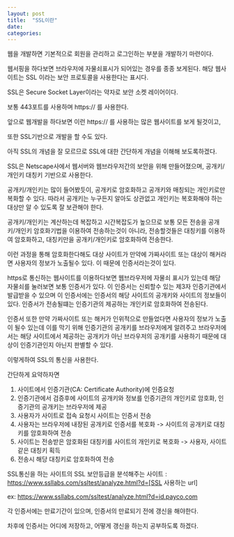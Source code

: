```yaml
---
layout:	post
title:	"SSL이란"
date:	
categories:	
---
```

웹을 개발하면 기본적으로 회원을 관리하고 로그인하는 부분을 개발하기 마련이다.

웹서핑을 하다보면 브라우저에 자물쇠표시가 되어있는 경우를 종종 보게된다. 해당 웹사이트는 SSL 이라는 보안 프로토콜을 사용한다는 표시다.

SSL은 Secure Socket Layer이라는 약자로 보안 소켓 레이어이다.

보통 443포트를 사용하며 https:// 를 사용한다.

앞으로 웹개발을 하다보면 이런 https:// 를 사용하는 많은 웹사이트를 보게 될것이고,

또한 SSL기반으로 개발을 할 수도 있다.

아직 SSL의 개념을 잘 모르므로 SSL에 대한 간단하게 개념을 이해해 보도록하겠다.

SSL은 Netscape사에서 웹서버와 웹브라우저간의 보안을 위해 만들어졌으며, 공개키/개인키 대칭키 기반으로 사용한다.

공개키/개인키는 많이 들어봤듯이, 공개키로 암호화하고 공개키와 매칭되는 개인키로만 복화할 수 있다. 따라서 공개키는 누구든지 알아도 상관없고 개인키는 복호화해야 하는 대상만 알 수 있도록 잘 보관해야 한다.

공개키/개인키는 계산하는데 복잡하고 시간복잡도가 높으므로 보통 모든 전송을 공개키/개인키 암호화기법을 이용하여 전송하는것이 아니라, 전송할것들은 대칭키를 이용하여 암호화하고, 대칭키만을 공개키/개인키로 암호화하여 전송한다.

이런 과정을 통해 암호화한다해도 대상 사이트가 만약에 가짜사이트 또는 대상이 해커라면 사용자의 정보가 노출될수 있다. 이 때문에 인증서라는것이 있다.

https로 통신하는 웹사이트를 이용하다보면 웹브라우저에 자물쇠 표시가 있는데 해당 자물쇠를 눌러보면 보통 인증서가 있다. 이 인증서는 신뢰할수 있는 제3자 인증기관에서 발급받을 수 있으며 이 인증서에는 인증서의 해당 사이트의 공개키와 사이트의 정보들이 있다. 인증서가 전송될떄는 인증기관의 제공하는 개인키로 암호화하여 전송된다.

인증서 또한 만약 가짜사이트 또는 해커가 인위적으로 만들었다면 사용자의 정보가 노출이 될수 있는데 이를 막기 위해 인증기관의 공개키를 브라우저에게 알려주고 브라우저에서는 해당 사이트에서 제공하는 공개키가 아닌 브라우저의 공개키를 사용하기 때문에 대상이 인증기관인지 아닌지 판별할 수 있다.

이렇게하여 SSL의 통신을 사용한다.

간단하게 요약하자면

1. 사이트에서 인증기관(CA: Certificate Authority)에 인증요청
2. 인증기관에서 검증후에 사이트의 공개키와 정보를 인증기관의 개인키로 암호화, 인증기관의 공개키는 브라우저에 제공
4. 사용자가 사이트로 접속 요청시 사이트는 인증서 전송
5. 사용자는 브라우저에 내장된 공개키로 인증서를 복호화 -> 사이트의 공개키로 대칭키를 암호화하여 전송
6. 사이트는 전송받은 암호화된 대칭키를 사이트의 개인키로 복호화 -> 사용자, 사이트 같은 대칭키 획득
7. 전송시 해당 대칭키로 암호화하여 전송

SSL통신을 하는 사이트의 SSL 보안등급을 분석해주는 사이트 : https://www.ssllabs.com/ssltest/analyze.html?d=[SSL 사용하는 url]

ex: https://www.ssllabs.com/ssltest/analyze.html?d=id.payco.com

각 인증서에는 만료기간이 있으며, 인증서의 만료되기 전에 갱신을 해야한다.

차후에 인증서는 어디에 저장하고, 어떻게 갱신을 하는지 공부하도록 하겠다.
